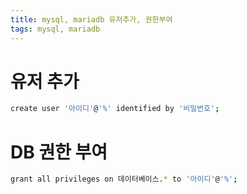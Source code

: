 ```yaml
---
title: mysql, mariadb 유저추가, 권한부여
tags: mysql, mariadb
---
```



# 유저 추가

```sh
create user '아이디'@'%' identified by '비밀번호';
```


<!--more-->


# DB 권한 부여

```sh
grant all privileges on 데이터베이스.* to '아이디'@'%';
```






